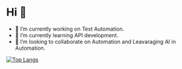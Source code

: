 # Hi :wave:

- 🔭 I’m currently working on Test Automation.
- 🌱 I’m currently learning API development.
- 👯 I’m looking to collaborate on Automation and Leavaraging AI in Automation.

[![Top Langs](https://github-readme-stats.vercel.app/api/top-langs/?username=Balaji028&layout=pie)](https://github.com/anuraghazra/github-readme-stats)





